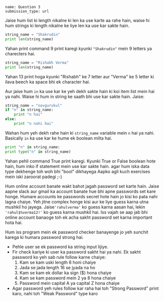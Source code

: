 ```ngMeta
name: Question 3
submission_type: url
```

Jaise hum list ki length nikalne ki len ka use karte aa rahe hain, waise hi hum strings ki length nikalne ke liye len ka use kar sakte hain.

```python
string_name = "Shakrudin"
print len(string_name)
```

Yahan print command 9 print karegi kyunki `"Shakrudin"` mein 9 letters ya charecters hai.

```python
string_name = "Rishabh Verma"
print len(string_name)
```

Yahan 13 print hoga kyunki "Rishabh" ke 7 letter aur "Verma" ke 5 letter ki ilava beech ka space bhi ek character hai.

Aur jaise hum `in` ka use kar ke yeh dekh sakte hain ki koi item list mein hai ya nahi. Waise hi hum in string ke saath bhi use kar sakte hain. Jaise:

```python
string_name = "navgurukul"
if "n" in string_name:
    print "n hai"
else:
    print "n nahi hai"
```

Wahan hum yeh dekh rahe hain ki `string_name` variable mein `n` hai ya nahi. Basically `in` ka use kar ke hume ek boolean milta hai.

```python
print "n" in string_name:
print type("n" in string_name)
```

Yahan pehli command True print karegi. Kyunki True or False boolean hote hain, hum inko if statement mein use kar sakte hain. agar hum iska data type dekhenge toh woh bhi "bool" dikhayega Aapko agli kuch exercises mein iski zaroorat padegi ;-)

Hum online account banate wakt bahot jagah password set karte hain. Jaise aapne slack aur gmail ka account banate hue bhi apne passwords set kare honge. Humare accounts ke passwords secret hote hain jo kisi ko pata nahi lagna chaiye. Yeh jitne complex honge kisi aur ke liye guess karna utna mushkil ho jayega. Jaise`'rahulverma'` ko guess karna aasan hai, lekin `'rahul$%verma12!'` ko guess karna mushkil hai. Iss vajah se aap jab bhi online account banaoge toh ek acha sakht password set karna important hota hai.

Hum iss program mein ek password checker banayenge jo yeh sunchit karega ki humara password strong hai.

* Pehle user se ek password ka string input lijiye.
* Fir check kariye ki user ka password sakht hai ya nahi. Ek sakht password ko yeh sab rule follow karne chaiye:
	1. Kam se kam uski length 6 honi chaiye
	2. Jada se jada length 16 se jyada na ho
	3. Kam se kam ek dollar ka sign ($) hona chaiye
	4. Kam se kam password mein 2 ya 8 hona chaiye
	5. Password mein capital A ya capital Z hona chaiye
* Agar password yeh rules follow kar raha hai toh "Strong Password" print karo, nahi toh "Weak Password" type karo
